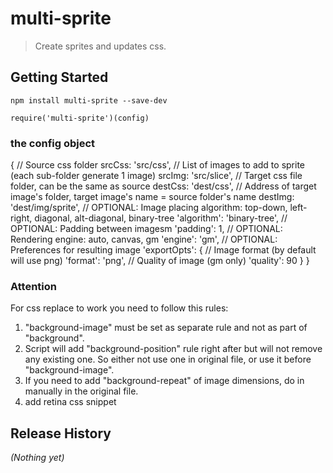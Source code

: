 # multi-sprite

> Create sprites and updates css.

## Getting Started

```install
npm install multi-sprite --save-dev
```

```use
require('multi-sprite')(config)
```

### the config object
{
    // Source css folder
    srcCss: 'src/css',
    // List of images to add to sprite (each sub-folder generate 1 image)
    srcImg: 'src/slice',
    // Target css file folder, can be the same as source
    destCss: 'dest/css',
    // Address of target image's folder, target image's name = source folder's name
    destImg: 'dest/img/sprite',
    // OPTIONAL: Image placing algorithm: top-down, left-right, diagonal, alt-diagonal, binary-tree
    'algorithm': 'binary-tree',
    // OPTIONAL: Padding between imagesm
    'padding': 1,
    // OPTIONAL: Rendering engine: auto, canvas, gm
    'engine': 'gm',
    // OPTIONAL: Preferences for resulting image
    'exportOpts': {
      // Image format (by default will use png)
      'format': 'png',
      // Quality of image (gm only)
      'quality': 90
    }
}

### Attention
For css replace to work you need to follow this rules:

1. "background-image" must be set as separate rule and not as part of "background".
2. Script will add "background-position" rule right after but will not remove any existing one. So either not use one in original file, or use it before "background-image".
3. If you need to add "background-repeat" of image dimensions, do in manually in the original file.
4. add retina css snippet


## Release History
_(Nothing yet)_
